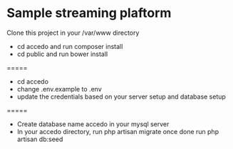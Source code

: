 # Sample streaming plaftorm 

Clone this project in your /var/www directory

- cd accedo and run composer install
- cd public and run bower install

=====

- cd accedo
- change .env.example to .env
- update the credentials based on your server setup and database setup

=====
- Create database name accedo in your mysql server
- In your accedo directory, run php artisan migrate once done run php artisan db:seed

